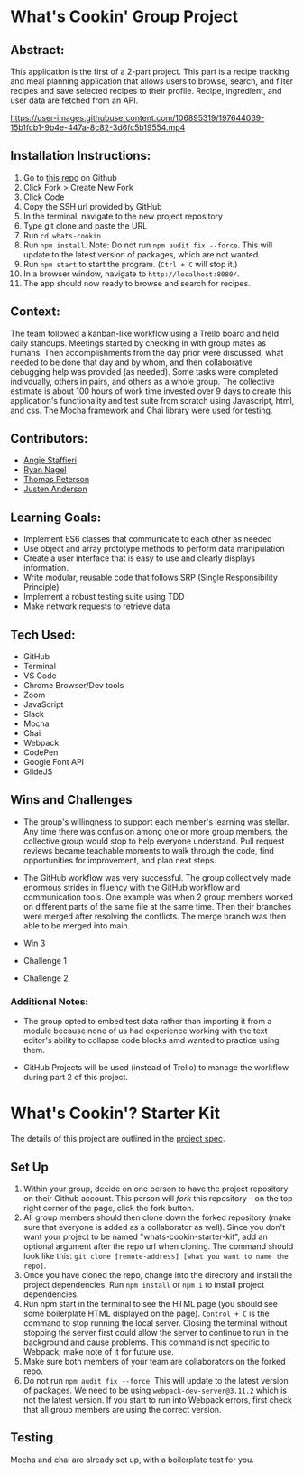 # What's Cookin' Group Project
## Abstract:
This application is the first of a 2-part project. This part is a recipe tracking and meal planning application that allows users to browse, search, and filter recipes and save selected recipes to their profile. Recipe, ingredient, and user data are fetched from an API. 

https://user-images.githubusercontent.com/106895319/197644069-15b1fcb1-9b4e-447a-8c82-3d6fc5b19554.mp4

## Installation Instructions:
1. Go to [this repo](https://github.com/justenanderson-commits/whats-cookin) on Github
2. Click Fork > Create New Fork
3. Click Code
4. Copy the SSH url provided by GitHub
5. In the terminal, navigate to the new project repository
6. Type git clone and paste the URL
7. Run `cd whats-cookin`
8. Run `npm install`. Note: Do not run `npm audit fix --force`. This will update to the latest version of packages, which are not wanted. 
9. Run `npm start` to start the program. (`Ctrl + C` will stop it.)
10. In a browser window, navigate to `http://localhost:8080/`.
11. The app should now ready to browse and search for recipes.  

## Context:
The team followed a kanban-like workflow using a Trello board and held daily standups. Meetings started by checking in with group mates as humans. Then accomplishments from the day prior were discussed, what needed to be done that day and by whom, and then collaborative debugging help was provided (as needed). Some tasks were completed indivdually, others in pairs, and others as a whole group. The collective estimate is about 100 hours of work time invested over 9 days to create this application's functionality and test suite from scratch using Javascript, html, and css. The Mocha framework and Chai library were used for testing.

## Contributors:
- [Angie Staffieri](https://github.com/arstaffieri) 
- [Ryan Nagel](https://github.com/Nagel29)
- [Thomas Peterson](https://github.com/thomedpete)
- [Justen Anderson](https://github.com/justenanderson-commits)

## Learning Goals:
- Implement ES6 classes that communicate to each other as needed
- Use object and array prototype methods to perform data manipulation
- Create a user interface that is easy to use and clearly displays information.
- Write modular, reusable code that follows SRP (Single Responsibility Principle)
- Implement a robust testing suite using TDD
- Make network requests to retrieve data

## Tech Used:
- GitHub
- Terminal
- VS Code
- Chrome Browser/Dev tools
- Zoom
- JavaScript
- Slack
- Mocha
- Chai
- Webpack
- CodePen
- Google Font API
- GlideJS

## Wins and Challenges
- The group's willingness to support each member's learning was stellar. Any time there was confusion among one or more group members, the collective group would stop to help everyone understand. Pull request reviews became teachable moments to walk through the code, find opportunities for improvement, and plan next steps.

- The GitHub workflow was very successful. The group collectively made enormous strides in fluency with the GitHub workflow and communication tools. One example was when 2 group members worked on different parts of the same file at the same time. Then their branches were merged after resolving the conflicts. The merge branch was then able to be merged into main. 

- Win 3

- Challenge 1

- Challenge 2

### Additional Notes:
- The group opted to embed test data rather than importing it from a module because none of us had experience working with the text editor's ability to collapse code blocks amd wanted to practice using them. 

- GitHub Projects will be used (instead of Trello) to manage the workflow during part 2 of this project.



# What's Cookin'? Starter Kit

The details of this project are outlined in the <a href="https://frontend.turing.edu/projects/What%27sCookin-PartOne.html" target="\__blank">project spec</a>.

## Set Up

1. Within your group, decide on one person to have the project repository on their Github account. This person will *fork* this repository - on the top right corner of the page, click the fork button.
2. All group members should then clone down the forked repository (make sure that everyone is added as a collaborator as well). Since you don't want your project to be named "whats-cookin-starter-kit", add an optional argument after the repo url when cloning. The command should look like this: `git clone [remote-address] [what you want to name the repo]`.
3. Once you have cloned the repo, change into the directory and install the project dependencies. Run `npm install` or `npm i` to install project dependencies.
4. Run npm start in the terminal to see the HTML page (you should see some boilerplate HTML displayed on the page). `Control + C` is the command to stop running the local server. Closing the terminal without stopping the server first could allow the server to continue to run in the background and cause problems. This command is not specific to Webpack; make note of it for future use.
5. Make sure both members of your team are collaborators on the forked repo.
6. Do not run `npm audit fix --force`. This will update to the latest version of packages. We need to be using `webpack-dev-server@3.11.2` which is not the latest version. If you start to run into Webpack errors, first check that all group members are using the correct version.

## Testing

Mocha and chai are already set up, with a boilerplate test for you.
